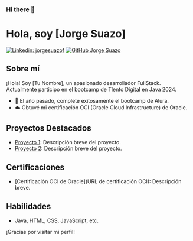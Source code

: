 ### Hi there 👋

<!--
**jsuazof/jsuazof** is a ✨ _special_ ✨ repository because its `README.md` (this file) appears on your GitHub profile.

Here are some ideas to get you started:

- 🔭 I’m currently working on ...
- 🌱 I’m currently learning ...
- 👯 I’m looking to collaborate on ...
- 🤔 I’m looking for help with ...
- 💬 Ask me about ...
- 📫 How to reach me: ...
- 😄 Pronouns: ...
- ⚡ Fun fact: ...
-->
# Hola, soy [Jorge Suazo]

[![Linkedin: jorgesuazof](https://img.shields.io/badge/-jorgesuazof-blue?style=flat-square&logo=Linkedin&logoColor=white&link=https://www.linkedin.com/in/jorgesuazof/)](https://www.linkedin.com/in/jorgesuazof/)
[![GitHub Jorge Suazo](https://img.shields.io/github/followers/jsuazof?label=follow&style=social)](https://github.com/jsuazof)

## Sobre mí
¡Hola! Soy [Tu Nombre], un apasionado desarrollador FullStack. Actualmente participo en el bootcamp de Tlento Digital en Java 2024.

- 🚀 El año pasado, completé exitosamente el bootcamp de Alura.
- ☁️ Obtuvé mi certificación OCI (Oracle Cloud Infrastructure) de Oracle.

## Proyectos Destacados
- [Proyecto 1](https://github.com/tuproyecto1): Descripción breve del proyecto.
- [Proyecto 2](https://github.com/tuproyecto2): Descripción breve del proyecto.

## Certificaciones
- [Certificación OCI de Oracle](URL de certificación OCI): Descripción breve.

## Habilidades
- Java, HTML, CSS, JavaScript, etc.

¡Gracias por visitar mi perfil!

